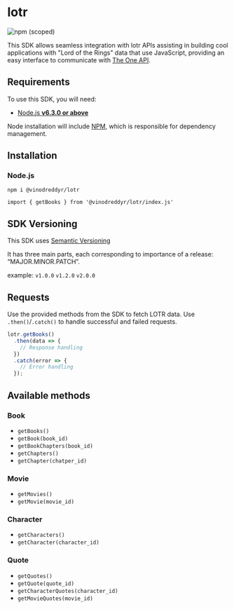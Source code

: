 # lotr
![npm (scoped)](https://img.shields.io/npm/v/@vinodreddyr/lotr)

This SDK allows seamless integration with lotr APIs  assisting in building cool applications with "Lord of the Rings" data that use JavaScript, providing an easy interface to communicate with [The One API](https://the-one-api.dev/).

## Requirements

To use this SDK, you will need:

- [Node.js **v6.3.0 or above**](https://nodejs.org/)

Node installation will include [NPM](https://www.npmjs.com/), which is
responsible for dependency management.

## Installation

### Node.js

`npm i @vinodreddyr/lotr`

`import { getBooks } from '@vinodreddyr/lotr/index.js'`

## SDK Versioning

This SDK uses [Semantic Versioning](http://semver.org/) 

It has three main parts, each corresponding to importance of a release: “MAJOR.MINOR.PATCH”.

example: `v1.0.0` `v1.2.0` `v2.0.0`

## Requests

Use the provided methods from the SDK to fetch LOTR data. Use `.then()`/`.catch()` to handle successful and failed requests.

```js
lotr.getBooks()
  .then(data => {
    // Response handling
  })
  .catch(error => {
    // Error handling
  });
```
## Available methods

### Book

- `getBooks()`
- `getBook(book_id)`
- `getBookChapters(book_id)`
- `getChapters()`
- `getChapter(chatper_id)`

### Movie

- `getMovies()`
- `getMovie(movie_id)`

### Character

- `getCharacters()`
- `getCharacter(character_id)` 

### Quote

- `getQuotes()`
- `getQuote(quote_id)`
- `getCharacterQuotes(character_id)`
- `getMovieQuotes(movie_id)`
